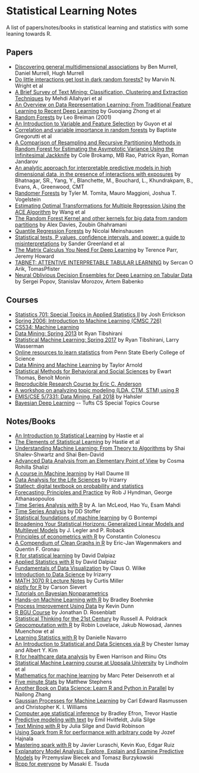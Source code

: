 # Statistical Learning Notes

A list of papers/notes/books in statistical learning and statistics with some leaning towards R.

## Papers
- [Discovering general multidimensional associations](https://arxiv.org/abs/1303.1828) by Ben Murrell, Daniel Murrell, Hugh Murrell 
- [Do little interactions get lost in dark random forests?](https://www.ncbi.nlm.nih.gov/pmc/articles/PMC4815164/) by Marvin N. Wright et al
- [A Brief Survey of Text Mining: Classification, Clustering and Extraction Techniques](https://arxiv.org/abs/1707.02919v2) by Mehdi Allahyari et al
- [An Overview on Data Representation Learning: From Traditional Feature Learning to Recent Deep Learning](https://arxiv.org/abs/1611.08331v1) by Guoqiang Zhong et al
- [Random Forests](https://www.stat.berkeley.edu/~breiman/randomforest2001.pdf)  by Leo Breiman (2001)
- [An Introduction to Variable and Feature Selection](www.jmlr.org/papers/volume3/guyon03a/guyon03a.pdf) by Guyon et al
- [Correlation and variable importance in random forests](https://arxiv.org/abs/1310.5726) by Baptiste Gregorutti et al
- [A Comparison of Resampling and Recursive Partitioning Methods in Random Forest for Estimating the Asymptotic Variance Using the Infinitesimal Jackknife](https://arxiv.org/abs/1706.06150) by Cole Brokamp, MB Rao, Patrick Ryan, Roman Jandarov
- [An analytic approach for interpretable predictive models in high dimensional data, in the presence of interactions with exposures](https://doi.org/10.1101/102475) by Bhatnagar, SR., Yang, Y., Blanchette, M., Bouchard, L., Khundrakpam, B., Evans, A., Greenwood, CMT
- [Randomer Forests](https://arxiv.org/abs/1506.03410v2) by Tyler M. Tomita, Mauro Maggioni, Joshua T. Vogelstein
- [Estimating Optimal Transformations for Multiple Regression Using the ACE Algorithm](www.jds-online.com/files/JDS-156.pdf) by Wang et al
- [The Random Forest Kernel and other kernels for big data from random partitions](https://arxiv.org/abs/1402.4293) by Alex Davies, Zoubin Ghahramani
- [Quantile Regression Forests](http://www.jmlr.org/papers/v7/meinshausen06a.html) by Nicolai Meinshausen
- [Statistical tests, P values, confidence intervals, and power: a guide to misinterpretations](https://www.ncbi.nlm.nih.gov/pmc/articles/PMC4877414/) by Sander Greenland et al
- [The Matrix Calculus You Need For Deep Learning](https://arxiv.org/abs/1802.01528) by Terence Parr, Jeremy Howard
- [TABNET: ATTENTIVE INTERPRETABLE TABULAR LEARNING](https://arxiv.org/abs/1908.07442) by Sercan O Arik, TomasPfister
- [Neural Oblivious Decision Ensembles for Deep Learning on Tabular Data](https://arxiv.org/abs/1909.06312) by Sergei Popov, Stanislav Morozov, Artem Babenko


## Courses
- [Statistics 701: Special Topics in Applied Statistics II](http://dept.stat.lsa.umich.edu/~jerrick/courses/stat701/index.html) by Josh Errickson
- [Spring 2006: Introduction to Machine Learning (CMSC 726)](http://www.cs.umd.edu/class/spring2006/cmsc726/schedule.html)
- [CS534: Machine Learning](http://web.engr.oregonstate.edu/~tgd/classes/534/index.html)
- [Data Mining: Spring 2013](http://www.stat.cmu.edu/~ryantibs/datamining/) bt Ryan Tibshirani
- [Statistical Machine Learning: Spring 2017](http://www.stat.cmu.edu/~ryantibs/statml/) by Ryan Tibshirani, Larry Wasserman
- [Online resources to learn statistics](https://onlinecourses.science.psu.edu/statprogram/) from Penn State Eberly College of Science
- [Data Mining and Machine Learning](http://euler.stat.yale.edu/~tba3/stat665/) by Taylor Arnold
- [Statistical Methods for Behavioral and Social Sciences](https://web.stanford.edu/class/psych252/index.html) by Ewart Thomas, Benoît Monin
- [Reproducible Research Course by Eric C. Anderson](http://eriqande.github.io/rep-res-web/)
- [A workshop on analyzing topic modeling (LDA, CTM, STM) using R](https://github.com/wesslen/Topic-Modeling-Workshop-with-R)
- [EMIS/CSE 5/7331: Data Mining, Fall 2018](https://michael.hahsler.net/SMU/EMIS7332/) by Hahsler
- [Bayesian Deep Learning](https://www.cs.tufts.edu/comp/150BDL/2019f/index.html) -- Tufts CS Special Topics Course

## Notes/Books
- [An Introduction to Statistical Learning](http://www-bcf.usc.edu/~gareth/ISL/) by Hastie et al
- [The Elements of Statistical Learning](https://web.stanford.edu/~hastie/ElemStatLearn/) by Hastie et al
- [Understanding Machine Learning: From Theory to Algorithms](http://www.cs.huji.ac.il/~shais/UnderstandingMachineLearning/) by Shai Shalev-Shwartz and Shai Ben-David
- [Advanced Data Analysis from an Elementary Point of View](http://www.stat.cmu.edu/~cshalizi/ADAfaEPoV/) by Cosma Rohilla Shalizi
- [A course in Machine learning](http://ciml.info/) by Hall Daume III
- [Data Analysis for the Life Sciences](https://leanpub.com/dataanalysisforthelifesciences) by Irizarry
- [Statlect: digital textbook on probability and statistics](https://statlect.com/)
- [Forecasting: Principles and Practice](http://otexts.org/fpp2/) by Rob J Hyndman, George Athanasopoulos
- [Time Series Analysis with R](www.stats.uwo.ca/faculty/aim/tsar/tsar.pdf) by A. Ian McLeod, Hao Yu, Esam Mahdi
- [Time Series Analysis](http://www.stat.pitt.edu/stoffer/tsa4/) by DD Stoffer
- [Statistical foundations of machine learning](www.ulb.ac.be/di/map/gbonte/mod_stoch/syl.pdf) by G Bontempi
- [Broadening Your Statistical Horizons: Generalized Linear Models and Multilevel Models](https://bookdown.org/roback/bookdown-bysh/) by J. Legler and P. Roback
- [Principles of econometrics with R](https://bookdown.org/ccolonescu/RPoE4/) by Constantin Colonescu
- [A Compendium of Clean Graphs in R](http://shinyapps.org/apps/RGraphCompendium/index.php) by Eric-Jan Wagenmakers and Quentin F. Gronau
- [R for statistical learning](https://daviddalpiaz.github.io/r4sl/) by David Dalpiaz
- [Applied Statistics with R](https://daviddalpiaz.github.io/appliedstats/) by David Dalpiaz
- [Fundamentals of Data Visualization](http://serialmentor.com/dataviz/) by Claus O. Wilke
- [Introduction to Data Science](https://rafalab.github.io/dsbook/) by Irizarry
- [MATH 3070 R Lecture Notes](http://www.math.utah.edu/~cmiller/classes/FA183070/MATH3070LabBook/) by Curtis Miller
- [plotly for R](http://plotly-book.cpsievert.me/) by Carson Sievert
- [Tutorials on Bayesian Nonparametrics](http://stat.columbia.edu/~porbanz/npb-tutorial.html)
- [Hands-on Machine Learning with R](https://bradleyboehmke.github.io/hands-on-machine-learning-with-r/) by Bradley Boehmke
- [Process Improvement Using Data](http://learnche.org/pid) by Kevin Dunn
- [R BGU Course](http://www.john-ros.com/Rcourse/) by Jonathan D. Rosenblatt
- [Statistical Thinking for the 21st Century](http://thinkstats.org/) by Russell A. Poldrack
- [Geocomputation with R](https://geocompr.robinlovelace.net/) by Robin Lovelace, Jakub Nowosad, Jannes Muenchow et al
- [Learning Statistics with R](https://learningstatisticswithr.com/) by Danielle Navarro
- [An Introduction to Statistical and Data Sciences via R](https://moderndive.com/index.html) by Chester Ismay and Albert Y. Kim
- [R for healthcare data analysis](https://surgicalinformatics.github.io/healthyr_book/) by Ewen Harrison and Riinu Ots
- [Statistical Machine Learning course at Uppsala University](http://www.it.uu.se/edu/course/homepage/sml) by Lindholm et al
- [Mathematics for machine learning](https://mml-book.com/) by Marc Peter Deisenroth et al
- [Five minute Stats](http://stephens999.github.io/fiveMinuteStats/) by Matthew Stephens
- [Another Book on Data Science: Learn R and Python in Parallel](https://www.anotherbookondatascience.com/) by Nailong Zhang
- [Gaussian Processes for Machine Learning](http://www.gaussianprocess.org/gpml/) by Carl Edward Rasmussen and Christopher K. I. Williams
- [Computer age statistical inference](https://web.stanford.edu/~hastie/CASI/index.html) by Bradley Efron, Trevor Hastie
- [Predictive modeling with text](https://text-and-modeling-in-r.netlify.com/) by Emil Hvitfeldt, Julia Silge
- [Text Mining with R](https://www.tidytextmining.com/) by Julia Silge and David Robinson
- [Using Spark from R for performance with arbitrary code](https://sparkfromr.com/) by Jozef Hajnala
- [Mastering spark with R](https://therinspark.com/) by  Javier Luraschi, Kevin Kuo, Edgar Ruiz
- [Explanatory Model Analysis: Explore, Explain and Examine Predictive Models](https://pbiecek.github.io/ema/) by Przemyslaw Biecek and Tomasz Burzykowski
- [Rcpp for everyone](https://teuder.github.io/rcpp4everyone_en/) by Masaki E. Tsuda

